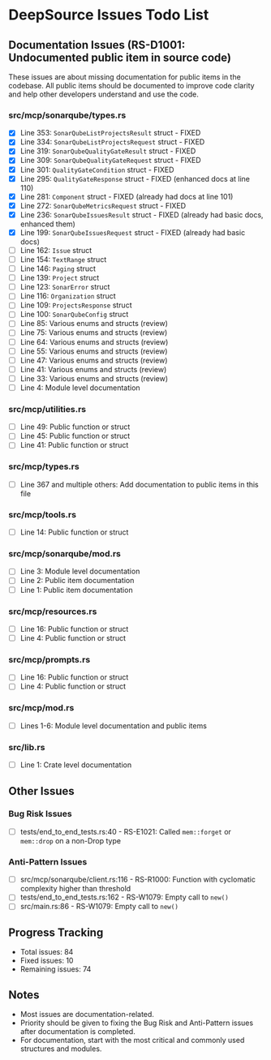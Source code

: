 # DeepSource Issues Todo List

## Documentation Issues (RS-D1001: Undocumented public item in source code)

These issues are about missing documentation for public items in the codebase. All public items should be documented to improve code clarity and help other developers understand and use the code.

### src/mcp/sonarqube/types.rs
- [x] Line 353: `SonarQubeListProjectsResult` struct - FIXED
- [x] Line 334: `SonarQubeListProjectsRequest` struct - FIXED
- [x] Line 319: `SonarQubeQualityGateResult` struct - FIXED
- [x] Line 309: `SonarQubeQualityGateRequest` struct - FIXED
- [x] Line 301: `QualityGateCondition` struct - FIXED
- [x] Line 295: `QualityGateResponse` struct - FIXED (enhanced docs at line 110)
- [x] Line 281: `Component` struct - FIXED (already had docs at line 101)
- [x] Line 272: `SonarQubeMetricsRequest` struct - FIXED
- [x] Line 236: `SonarQubeIssuesResult` struct - FIXED (already had basic docs, enhanced them)
- [x] Line 199: `SonarQubeIssuesRequest` struct - FIXED (already had basic docs)
- [ ] Line 162: `Issue` struct
- [ ] Line 154: `TextRange` struct
- [ ] Line 146: `Paging` struct
- [ ] Line 139: `Project` struct
- [ ] Line 123: `SonarError` struct
- [ ] Line 116: `Organization` struct
- [ ] Line 109: `ProjectsResponse` struct
- [ ] Line 100: `SonarQubeConfig` struct
- [ ] Line 85: Various enums and structs (review)
- [ ] Line 75: Various enums and structs (review)
- [ ] Line 64: Various enums and structs (review)
- [ ] Line 55: Various enums and structs (review)
- [ ] Line 47: Various enums and structs (review)
- [ ] Line 41: Various enums and structs (review)
- [ ] Line 33: Various enums and structs (review)
- [ ] Line 4: Module level documentation

### src/mcp/utilities.rs
- [ ] Line 49: Public function or struct
- [ ] Line 45: Public function or struct
- [ ] Line 41: Public function or struct

### src/mcp/types.rs
- [ ] Line 367 and multiple others: Add documentation to public items in this file

### src/mcp/tools.rs
- [ ] Line 14: Public function or struct

### src/mcp/sonarqube/mod.rs
- [ ] Line 3: Module level documentation
- [ ] Line 2: Public item documentation
- [ ] Line 1: Public item documentation

### src/mcp/resources.rs
- [ ] Line 16: Public function or struct
- [ ] Line 4: Public function or struct

### src/mcp/prompts.rs
- [ ] Line 16: Public function or struct
- [ ] Line 4: Public function or struct

### src/mcp/mod.rs
- [ ] Lines 1-6: Module level documentation and public items

### src/lib.rs
- [ ] Line 1: Crate level documentation

## Other Issues

### Bug Risk Issues
- [ ] tests/end_to_end_tests.rs:40 - RS-E1021: Called `mem::forget` or `mem::drop` on a non-Drop type

### Anti-Pattern Issues
- [ ] src/mcp/sonarqube/client.rs:116 - RS-R1000: Function with cyclomatic complexity higher than threshold
- [ ] tests/end_to_end_tests.rs:162 - RS-W1079: Empty call to `new()`
- [ ] src/main.rs:86 - RS-W1079: Empty call to `new()`

## Progress Tracking
- Total issues: 84
- Fixed issues: 10
- Remaining issues: 74

## Notes
- Most issues are documentation-related.
- Priority should be given to fixing the Bug Risk and Anti-Pattern issues after documentation is completed.
- For documentation, start with the most critical and commonly used structures and modules. 